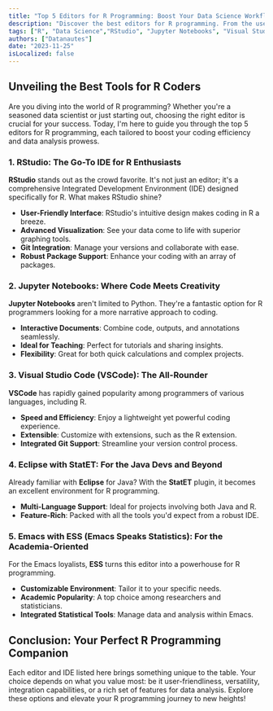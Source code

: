 ```yaml
---
title: "Top 5 Editors for R Programming: Boost Your Data Science Workflow"
description: "Discover the best editors for R programming. From the user-friendly RStudio to the versatile VSCode, find the perfect tool to enhance your data analysis and visualization skills."
tags: ["R", "Data Science","RStudio", "Jupyter Notebooks", "Visual Studio Code", "Eclipse", "Emacs"]
authors: ["Datanautes"]
date: "2023-11-25"
isLocalized: false
---
```


## Unveiling the Best Tools for R Coders

Are you diving into the world of R programming? Whether you're a seasoned data scientist or just starting out, choosing the right editor is crucial for your success. Today, I'm here to guide you through the top 5 editors for R programming, each tailored to boost your coding efficiency and data analysis prowess.

### 1. RStudio: The Go-To IDE for R Enthusiasts

**RStudio** stands out as the crowd favorite. It's not just an editor; it's a comprehensive Integrated Development Environment (IDE) designed specifically for R. What makes RStudio shine?

- **User-Friendly Interface**: RStudio's intuitive design makes coding in R a breeze.
- **Advanced Visualization**: See your data come to life with superior graphing tools.
- **Git Integration**: Manage your versions and collaborate with ease.
- **Robust Package Support**: Enhance your coding with an array of packages.

### 2. Jupyter Notebooks: Where Code Meets Creativity

**Jupyter Notebooks** aren't limited to Python. They're a fantastic option for R programmers looking for a more narrative approach to coding.

- **Interactive Documents**: Combine code, outputs, and annotations seamlessly.
- **Ideal for Teaching**: Perfect for tutorials and sharing insights.
- **Flexibility**: Great for both quick calculations and complex projects.

### 3. Visual Studio Code (VSCode): The All-Rounder

**VSCode** has rapidly gained popularity among programmers of various languages, including R.

- **Speed and Efficiency**: Enjoy a lightweight yet powerful coding experience.
- **Extensible**: Customize with extensions, such as the R extension.
- **Integrated Git Support**: Streamline your version control process.

### 4. Eclipse with StatET: For the Java Devs and Beyond

Already familiar with **Eclipse** for Java? With the **StatET** plugin, it becomes an excellent environment for R programming.

- **Multi-Language Support**: Ideal for projects involving both Java and R.
- **Feature-Rich**: Packed with all the tools you'd expect from a robust IDE.

### 5. Emacs with ESS (Emacs Speaks Statistics): For the Academia-Oriented

For the Emacs loyalists, **ESS** turns this editor into a powerhouse for R programming.

- **Customizable Environment**: Tailor it to your specific needs.
- **Academic Popularity**: A top choice among researchers and statisticians.
- **Integrated Statistical Tools**: Manage data and analysis within Emacs.

## Conclusion: Your Perfect R Programming Companion

Each editor and IDE listed here brings something unique to the table. Your choice depends on what you value most: be it user-friendliness, versatility, integration capabilities, or a rich set of features for data analysis. Explore these options and elevate your R programming journey to new heights!